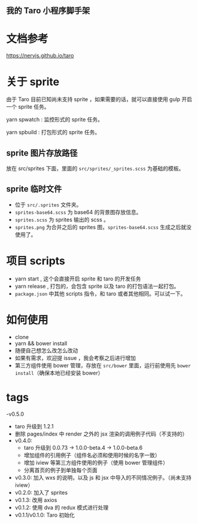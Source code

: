 我的 Taro 小程序脚手架
---

# 文档参考
https://nervjs.github.io/taro

# 关于 sprite
由于 Taro 目前已知尚未支持 sprite ，如果需要的话，就可以直接使用 gulp 开启一个 sprite 任务。

yarn spwatch : 监控形式的 sprite 任务。

yarn spbuild : 打包形式的 sprite 任务。

## sprite 图片存放路径
放在 src/sprites 下面，里面的 `src/sprites/_sprites.scss` 为基础的模板。

## sprite 临时文件

- 位于 `src/.sprites` 文件夹。
- `sprites-base64.scss` 为 base64 的背景图存放信息。
- `sprites.scss` 为 sprites 输出的 scss 。
- `sprites.png` 为合并之后的 sprites 图，`sprites-base64.scss` 生成之后就没使用了。

# 项目 scripts

- yarn start , 这个会直接开启 sprite 和 taro 的开发任务
- yarn release , 打包的，会包含 sprite 以及 taro 的打包语法一起打包。
- `package.json` 中其他 scripts 指令，和 taro 或者其他相同。可以试一下。

# 如何使用

- clone
- yarn && bower install
- 随便自己想怎么改怎么改动
- 如果有需求，欢迎提 issue ，我会考察之后进行增加
- 第三方组件使用 bower 管理，存放在 `src/bower` 里面，运行前使用先 `bower install`（确保本地已经安装 bower）

# tags

-v0.5.0
  - taro 升级到 1.2.1
  - 删除 pages/index 中 render 之外的 jsx 渲染的调用例子代码（不支持的）
- v0.4.0:
  - taro 升级到 0.0.73 -> 1.0.0-beta.4 -> 1.0.0-beta.6
  - 增加组件的引用例子（组件名必须和使用时候的名字一致）
  - 增加 iview 等第三方组件使用的例子（使用 bower 管理组件）
  - 分离首页的例子到单独每个页面
- v0.3.0: 加入 wxs 的说明，以及 js 和 jsx 中导入的不同情况例子。（尚未支持 iview）
- v0.2.0: 加入了 sprites
- v0.1.3: 改用 axios
- v0.1.2: 使用 dva 的 redux 模式进行处理
- v0.1.1/v0.1.0: Taro 初始化
